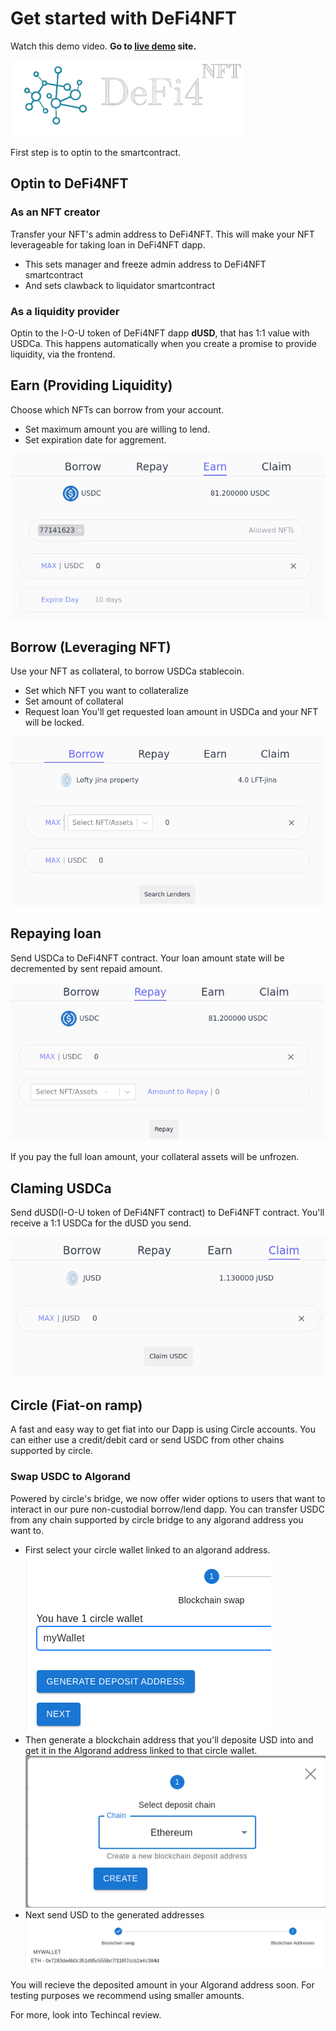 # Get started with DeFi4NFT

Watch this demo video. **Go to [live demo](https://defi4nft.vercel.app/) site.**

[![d4t logo](assets/images/logo.png)](https://youtu.be/4n19YhPuku4 "DeFi 4 NFT demo video")

First step is to optin to the smartcontract.

## Optin to DeFi4NFT

### As an NFT creator

Transfer your NFT's admin address to DeFi4NFT.
This will make your NFT leverageable for taking loan in DeFi4NFT dapp.
* This sets manager and freeze admin address to DeFi4NFT smartcontract
* And sets clawback to liquidator smartcontract

### As a liquidity provider

Optin to the I-O-U token of DeFi4NFT dapp **dUSD**, that has 1:1 value with USDCa.
This happens automatically when you create a promise to provide liquidity, via the frontend.

## Earn (Providing Liquidity)

Choose which NFTs can borrow from your account.
* Set maximum amount you are willing to lend.
* Set expiration date for aggrement.

[![Providing liquidity](assets/images/lend.png)](https://youtu.be/4n19YhPuku4?t=51 "Stake your USDC")

## Borrow (Leveraging NFT)

Use your NFT as collateral, to borrow USDCa stablecoin.
* Set which NFT you want to collateralize
* Set amount of collateral
* Request loan
You'll get requested loan amount in USDCa and your NFT will be locked.

[![Leverage NFT](assets/images/borrow.png)](https://youtu.be/4n19YhPuku4?t=114 "Borrow in DeFi4NFT")

## Repaying loan

Send USDCa to DeFi4NFT contract.
Your loan amount state will be decremented by sent repaid amount.

[![Repay loan](assets/images/repay.png)](https://youtu.be/4n19YhPuku4?t=149 "Repaying loan")

If you pay the full loan amount, your collateral assets will be unfrozen.

## Claming USDCa

Send dUSD(I-O-U token of DeFi4NFT contract) to DeFi4NFT contract.
You'll receive a 1:1 USDCa for the dUSD you send.

[![Claim USDCa](assets/images/claim.png)](https://youtu.be/4n19YhPuku4?t=95 "Claim")

## Circle (Fiat-on ramp)

A fast and easy way to get fiat into our Dapp is using Circle accounts.
You can either use a credit/debit card or send USDC from other chains supported by circle.

### Swap USDC to Algorand

Powered by circle's bridge, we now offer wider options to users that want to interact in our pure non-custodial borrow/lend dapp.
You can transfer USDC from any chain supported by circle bridge to any algorand address you want to.

* First select your circle wallet linked to an algorand address.
[![Select wallet](assets/images/select_wallet_swap.png)](https://youtu.be/4n19YhPuku4?t=95 "Select wallet")
* Then generate a blockchain address that you'll deposite USD into and get it in the Algorand address linked to that circle wallet.
[![Swap USDCa](assets/images/generate_address.png)](https://youtu.be/4n19YhPuku4?t=95 "Generate Address")
* Next send USD to the generated addresses
[![Deposit address USDCa](assets/images/get_address.png)](https://youtu.be/4n19YhPuku4?t=95 "Get Address")

You will recieve the deposited amount in your Algorand address soon.
For testing purposes we recommend using smaller amounts.

For more, look into Techincal review.

